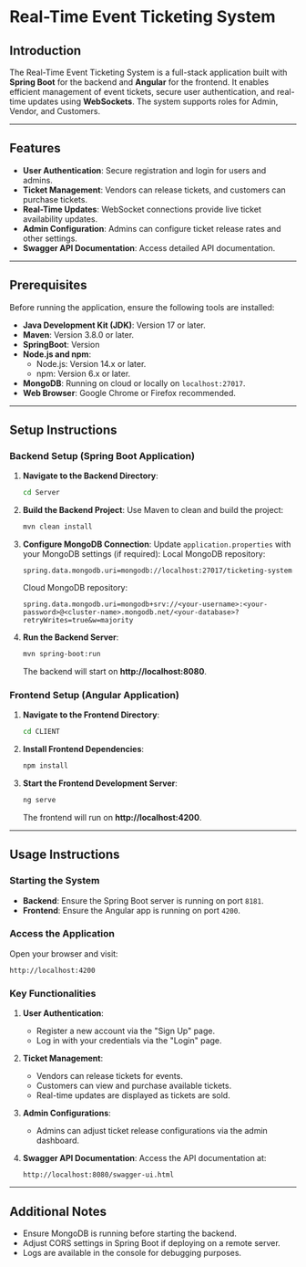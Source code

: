 # Real-Time Event Ticketing System

## Introduction
The Real-Time Event Ticketing System is a full-stack application built with **Spring Boot** for the backend and **Angular** for the frontend. It enables efficient management of event tickets, secure user authentication, and real-time updates using **WebSockets**. The system supports roles for Admin, Vendor, and Customers.

---

## Features
- **User Authentication**: Secure registration and login for users and admins.
- **Ticket Management**: Vendors can release tickets, and customers can purchase tickets.
- **Real-Time Updates**: WebSocket connections provide live ticket availability updates.
- **Admin Configuration**: Admins can configure ticket release rates and other settings.
- **Swagger API Documentation**: Access detailed API documentation.

---

## Prerequisites
Before running the application, ensure the following tools are installed:

- **Java Development Kit (JDK)**: Version 17 or later.
- **Maven**: Version 3.8.0 or later.
- **SpringBoot**: Version 
- **Node.js and npm**:
  - Node.js: Version 14.x or later.
  - npm: Version 6.x or later.
- **MongoDB**: Running on cloud or locally on `localhost:27017`.
- **Web Browser**: Google Chrome or Firefox recommended.

---

## Setup Instructions

### Backend Setup (Spring Boot Application)
1. **Navigate to the Backend Directory**:
   ```bash
   cd Server
   ```

2. **Build the Backend Project**:
   Use Maven to clean and build the project:
   ```bash
   mvn clean install
   ```

3. **Configure MongoDB Connection**:
   Update `application.properties` with your MongoDB settings (if required):
   Local MongoDB repository:
   ```properties
   spring.data.mongodb.uri=mongodb://localhost:27017/ticketing-system
   ```
   Cloud MongoDB repository:
   ```properties
   spring.data.mongodb.uri=mongodb+srv://<your-username>:<your-password>@<cluster-name>.mongodb.net/<your-database>?retryWrites=true&w=majority

   ```

5. **Run the Backend Server**:
   ```bash
   mvn spring-boot:run
   ```
   The backend will start on **http://localhost:8080**.

### Frontend Setup (Angular Application)
1. **Navigate to the Frontend Directory**:
   ```bash
   cd CLIENT
   ```

2. **Install Frontend Dependencies**:
   ```bash
   npm install
   ```

3. **Start the Frontend Development Server**:
   ```bash
   ng serve
   ```
   The frontend will run on **http://localhost:4200**.

---

## Usage Instructions

### Starting the System
- **Backend**: Ensure the Spring Boot server is running on port `8181`.
- **Frontend**: Ensure the Angular app is running on port `4200`.

### Access the Application
Open your browser and visit:
```
http://localhost:4200
```

### Key Functionalities
1. **User Authentication**:
   - Register a new account via the "Sign Up" page.
   - Log in with your credentials via the "Login" page.

2. **Ticket Management**:
   - Vendors can release tickets for events.
   - Customers can view and purchase available tickets.
   - Real-time updates are displayed as tickets are sold.

3. **Admin Configurations**:
   - Admins can adjust ticket release configurations via the admin dashboard.

4. **Swagger API Documentation**:
   Access the API documentation at:
   ```
   http://localhost:8080/swagger-ui.html
   ```


---

## Additional Notes
- Ensure MongoDB is running before starting the backend.
- Adjust CORS settings in Spring Boot if deploying on a remote server.
- Logs are available in the console for debugging purposes.

